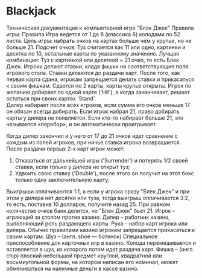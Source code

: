 # Blackjack
Техническая документация к компьютерной игре "Блэк Джек"
Правила игры:
Правила
Игра ведется от 1 до 8 (классика 6) колодами по 52 листа. 
Цель игры: набрать очков на картах больше чем у крупье, но не больше 21. 
Подсчет очков: Туз считается как 11 или одно, картинки и десятка по 10, остальные карты по указанному значению. 
Лучшая комбинация: Туз с картинкой или десяткой = 21 очко, то есть Блек Джек.
Игроки делают ставки, кладя фишки на соответствующие поля игрового стола. Ставки делаются до раздачи карт. После того, как первая карта сдана, игрокам запрещается делать ставки и прикасаться к своим фишкам. Сдается по 2 карты, карты крупье открыты. Игрок по желанию добирает по одной карте ('Hit'), а когда заканчивает, решает остаться при своих картах 'Stand'.  
Дилер набирает после всех игроков, если сумма его очков меньше 17 он обязан всегда добирать.
Если игрок набрал 21, право добирать карты у дилера не появляется. Если кто-то набирает больше 21, это называется «перебор», и он автоматически проигрывает.
 
Когда дилер закончил и у него от 17 до 21 очков идет сравнение с каждым из полей игроков, при ничье ставка игрока возвращается.
После раздачи первых 2-х карт игрок может: 
1. Отказаться от дальнейшей игры ('Surrender') и потерять 1/2 своей ставки, если только у дилера не открыт туз; 
2. Удвоить свою ставку ('Double'), после этого он получит на этот бокс только одну заключительную карту; 
 
Выигрыши оплачиваются 1:1, а если у игрока сразу "Блек Джек" и при этом у дилера нет десятки или туза, тогда выигрыш оплачивается 3:2, то есть, поставив 10 долларов, получите назад 25. При равном количестве очков банк делится, но "Блек Джек" бьет 21.
Игрок – играющий за столом против казино.
Дилер – работник казино, выполняющий роль раздающего карты.
Рука – набор карт игрока или дилера. Обычно правилами казино игрокам запрещается прикасаться к своим картам.
Шуз  – (англ. shoe — ботинок) Специальное приспособление для карточных игр в казино. Колода перемешивается и вставляется в шуз, из которого потом идет раздача карт.
Фишка – (англ. chip) плоский небольшой предмет круглой, квадратной или восьмиугольной формы, на котором написан его номинал, может обмениваться на наличные деньги в кассе казино.

